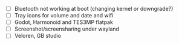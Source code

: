 - [ ] Bluetooth not working at boot (changing kernel or downgrade?)
- [ ] Tray icons for volume and date and wifi
- [ ] Godot, Harmonoid and TES3MP flatpak
- [ ] Screenshot/screensharing under wayland
- [ ] Veloren, GB studio